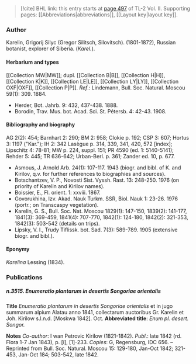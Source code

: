 > [!cite] BHL link: this entry starts at [page 497](https://www.biodiversitylibrary.org/item/103253#page/523/mode/1up) of TL-2 Vol. II.
> Supporting pages: [[Abbreviations|abbreviations]], [[Layout key|layout key]].

### Author

Karelin, Grigorij Silyc (Gregor Silitsch, Silovitsch). (1801-1872), Russian botanist, explorer of Siberia. (*Karel.*).

#### Herbarium and types

[[Collection MW|MW]]; dupl. [[Collection B|B]], [[Collection H|H]], [[Collection K|K]], [[Collection LE|LE]], [[Collection LY|LY]], [[Collection OXF|OXF]], [[Collection P|P]].
*Ref*.: Lindemann, Bull. Soc. Natural. Moscou 59(1): 309. 1884.
- Herder, Bot. Jahrb. 9: 432, 437-438. 1888.
- Borodin, Trav. Mus. bot. Acad. Sci. St. Pétersb. 4: 42-43. 1908.

#### Bibliography and biography

AG 2(2): 454; Barnhart 2: 290; BM 2: 958; Clokie p. 192; CSP 3: 607; Hortus 3: 1197 ("Kar."); IH 2: 342 Lasègue p. 314, 339, 341, 420, 572 \[index\]; Lipschitz 4: 78-81; MW p. 224, suppl. 151; PR 4590 (ed. 1: 5140-5141); Rehder 5: 445; TR 636-642; Urban-Berl. p. 361; Zander ed. 10, p. 677.
- Asmous, J. Arnold Arb. 24(1): 107-117. 1943 (biogr. and bibl. of K. and Kirilov, q.v. for further references to biographies and sources).
- Botschantzev, V. P., Novosti Sist. Vyssh. Rast. 13: 248-250. 1976 (on priority of Karelin and Kirilov names).
- Boissier, E., Fl. orient. 1: xxviii. 1867.
- Govorukhina, Izv. Akad. Nauk Turkm. SSR, Biol. Nauk 1: 23-26. 1976 (portr.; on Transcaspy vegetation).
- Karelin, G. S., Bull. Soc. Nat. Moscou 1829(1): 147-150, 1839(2): 141-177, 1841(3): 369-459, 1841(4): 707-770, 1842(1): 124-180, 1842(2): 321-353, 1842(3): 503-542 (details on trips).
- Lipsky, V. I., Trudy Tiflissk. bot. Sad. 7(3): 589-789. 1905 (extensive biogr. and bibl.).

#### Eponymy

*Karelina* Lessing (1834).

### Publications

##### n.3515. Enumeratio plantarum in desertis Songoriae orientalis

**Title**
*Enumeratio plantarum in desertis Songoriae orientalis* et in jugo summarum alpium Alatau anno 1841, collectarum auctoribus Gr. Karelin et Joh. Kirilow s.l.n.d. \[Moskwa 1842\]. Oct.
**Abbreviated title**: *Enum pl. desert. Songor.*

**Notes**
*Co-author*: I wan Petrovic Kirilow (1821-1842).
*Publ*.: late 1842 (rd. Flora 1-7 Jan 1843), p. \[i\], \[1\]-233. *Copies*: G, Regensburg, IDC 656. – Reprinted from Bull. Soc. Natural. Moscou 15: 129-180, Jan-Oct 1842; 321-453, Jan-Oct 184; 503-542, late 1842.

